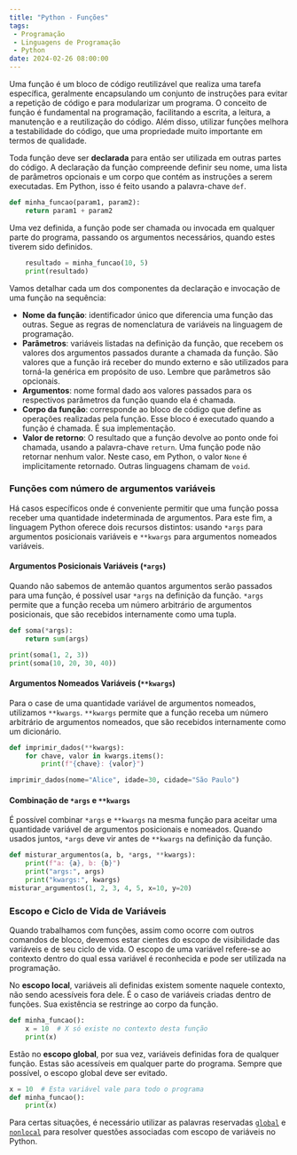 ```yaml
---
title: "Python - Funções"
tags:
 - Programação
 - Linguagens de Programação
 - Python
date: 2024-02-26 08:00:00
---
```



Uma função é um bloco de código reutilizável que realiza uma tarefa específica, geralmente encapsulando um conjunto de instruções para evitar a repetição de código e para modularizar um programa. O conceito de função é fundamental na programação, facilitando a escrita, a leitura, a manutenção e a reutilização do código. Além disso, utilizar funções melhora a testabilidade do código, que uma propriedade muito importante em termos de qualidade.

 
Toda função deve ser **declarada** para então ser utilizada em outras partes do código. A declaração da função compreende definir seu nome, uma lista de parâmetros opcionais e um corpo que contém as instruções a serem executadas. Em Python, isso é feito usando a palavra-chave `def`.

```python
def minha_funcao(param1, param2):        
    return param1 + param2
```

Uma vez definida, a função pode ser chamada ou invocada em qualquer parte do programa, passando os argumentos necessários, quando estes tiverem sido definidos.

```python
    resultado = minha_funcao(10, 5)
    print(resultado) 
```

Vamos detalhar cada um dos componentes da declaração e invocação de uma função na sequência:

- **Nome da função**: identificador único que diferencia uma função das outras. Segue as regras de nomenclatura de variáveis na linguagem de programação. 
- **Parâmetros**: variáveis listadas na definição da função, que recebem os valores dos argumentos passados durante a chamada da função. São valores que a função irá receber do mundo externo e são utilizados para torná-la genérica em propósito de uso. Lembre que parâmetros são opcionais.
- **Argumentos**: nome formal dado aos valores passados para os respectivos parâmetros da função quando ela é chamada.
- **Corpo da função**: corresponde ao bloco de código que define as operações realizadas pela função. Esse bloco é executado quando a função é chamada. É sua implementação.
- **Valor de retorno**: O resultado que a função devolve ao ponto onde foi chamada, usando a palavra-chave `return`. Uma função pode não retornar nenhum valor. Neste caso, em Python, o valor `None` é implicitamente retornado. Outras linguagens chamam de `void`.


### Funções com número de argumentos variáveis

Há casos específicos onde é conveniente permitir que uma função possa receber uma quantidade indeterminada de argumentos. Para este fim, a linguagem Python oferece dois recursos distintos: usando `*args` para argumentos posicionais variáveis e `**kwargs` para argumentos nomeados variáveis.

#### Argumentos Posicionais Variáveis (`*args`)

Quando não sabemos de antemão quantos argumentos serão passados para uma função, é possível usar `*args` na definição da função. `*args` permite que a função receba um número arbitrário de argumentos posicionais, que são recebidos internamente como uma tupla.

```python
def soma(*args):
    return sum(args)

print(soma(1, 2, 3))        
print(soma(10, 20, 30, 40)) 
```

#### Argumentos Nomeados Variáveis (`**kwargs`)

Para o case de uma quantidade variável de argumentos nomeados, utilizamos `**kwargs`. `**kwargs` permite que a função receba um número arbitrário de argumentos nomeados, que são recebidos internamente como um dicionário.

 

```python
def imprimir_dados(**kwargs):     
    for chave, valor in kwargs.items():
        print(f"{chave}: {valor}")

imprimir_dados(nome="Alice", idade=30, cidade="São Paulo")
```
 

#### Combinação de `*args` e `**kwargs`

É possível combinar `*args` e `**kwargs` na mesma função para aceitar uma quantidade variável de argumentos posicionais e nomeados. Quando usados juntos, `*args` deve vir antes de `**kwargs` na definição da função.

 

```python
def misturar_argumentos(a, b, *args, **kwargs):
    print(f"a: {a}, b: {b}")
    print("args:", args)
    print("kwargs:", kwargs)
misturar_argumentos(1, 2, 3, 4, 5, x=10, y=20)
```


### Escopo e Ciclo de Vida de Variáveis

Quando trabalhamos com funções, assim como ocorre com outros comandos de bloco, devemos estar cientes do escopo de visibilidade das variáveis e de seu ciclo de vida. O escopo de uma variável refere-se ao contexto dentro do qual essa variável é reconhecida e pode ser utilizada na programação.



No **escopo local**, variáveis ali definidas existem somente naquele contexto, não sendo acessíveis fora dele. É o caso de variáveis criadas dentro de funções. Sua existência se restringe ao corpo da função.

   ```python
   def minha_funcao():
       x = 10  # X só existe no contexto desta função
       print(x)
   ```

Estão no **escopo global**, por sua vez, variáveis definidas fora de qualquer função. Estas são acessíveis em qualquer parte do programa. Sempre que possível, o escopo global deve ser evitado.

   ```python
   x = 10  # Esta variável vale para todo o programa
   def minha_funcao():
       print(x)
   ```

 
Para certas situações, é necessário utilizar as palavras reservadas [`global`](https://www.w3schools.com/python/ref_keyword_global.asp) e [`nonlocal`](https://www.w3schools.com/python/ref_keyword_nonlocal.asp) para resolver questões associadas com escopo de variáveis no Python.